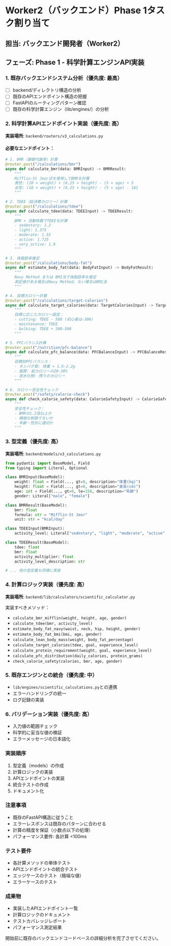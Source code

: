 # Worker2（バックエンド）Phase 1タスク割り当て

## 担当: バックエンド開発者（Worker2）
## フェーズ: Phase 1 - 科学計算エンジンAPI実装

### 1. 既存バックエンドシステム分析（優先度: 最高）
- [ ] backend/ディレクトリ構造の分析
- [ ] 既存のAPIエンドポイント構造の把握
- [ ] FastAPIのルーティングパターン確認
- [ ] 既存の科学計算エンジン（lib/engines/）の分析

### 2. 科学計算APIエンドポイント実装（優先度: 高）
**実装場所**: `backend/routers/v3_calculations.py`

#### 必要なエンドポイント：

```python
# 1. BMR（基礎代謝率）計算
@router.post("/calculations/bmr")
async def calculate_bmr(data: BMRInput) -> BMRResult:
    """
    Mifflin-St Jeor式を使用してBMRを計算
    男性: (10 × weight) + (6.25 × height) - (5 × age) + 5
    女性: (10 × weight) + (6.25 × height) - (5 × age) - 161
    """

# 2. TDEE（総消費カロリー）計算
@router.post("/calculations/tdee")
async def calculate_tdee(data: TDEEInput) -> TDEEResult:
    """
    BMR × 活動係数でTDEEを計算
    - sedentary: 1.2
    - light: 1.375
    - moderate: 1.55
    - active: 1.725
    - very_active: 1.9
    """

# 3. 体脂肪率推定
@router.post("/calculations/body-fat")
async def estimate_body_fat(data: BodyFatInput) -> BodyFatResult:
    """
    Navy Method または BMI法で体脂肪率を推定
    測定値がある場合はNavy Method、ない場合はBMI法
    """

# 4. 目標カロリー計算
@router.post("/calculations/target-calories")
async def calculate_target_calories(data: TargetCaloriesInput) -> TargetCaloriesResult:
    """
    目標に応じたカロリー設定：
    - cutting: TDEE - 500 (初心者は-300)
    - maintenance: TDEE
    - bulking: TDEE + 300-500
    """

# 5. PFCバランス計算
@router.post("/nutrition/pfc-balance")
async def calculate_pfc_balance(data: PFCBalanceInput) -> PFCBalanceResult:
    """
    目標別PFCバランス：
    - タンパク質: 体重 × 1.6-2.2g
    - 脂質: 総カロリーの20-30%
    - 炭水化物: 残りのカロリー
    """

# 6. カロリー安全性チェック
@router.post("/safety/calorie-check")
async def check_calorie_safety(data: CalorieSafetyInput) -> CalorieSafetyResult:
    """
    安全性チェック：
    - BMRの1.2倍以上か
    - 極端な制限でないか
    - 年齢・性別に適切か
    """
```

### 3. 型定義（優先度: 高）
**実装場所**: `backend/models/v3_calculations.py`

```python
from pydantic import BaseModel, Field
from typing import Literal, Optional

class BMRInput(BaseModel):
    weight: float = Field(..., gt=0, description="体重(kg)")
    height: float = Field(..., gt=0, description="身長(cm)")
    age: int = Field(..., gt=0, le=150, description="年齢")
    gender: Literal["male", "female"]

class BMRResult(BaseModel):
    bmr: float
    formula: str = "Mifflin-St Jeor"
    unit: str = "kcal/day"

class TDEEInput(BMRInput):
    activity_level: Literal["sedentary", "light", "moderate", "active", "very_active"]

class TDEEResult(BaseModel):
    tdee: float
    bmr: float
    activity_multiplier: float
    activity_level_description: str

# ... 他の型定義も同様に実装
```

### 4. 計算ロジック実装（優先度: 高）
**実装場所**: `backend/lib/calculators/scientific_calculator.py`

実装すべきメソッド：
- `calculate_bmr_mifflin(weight, height, age, gender)`
- `calculate_tdee(bmr, activity_level)`
- `estimate_body_fat_navy(waist, neck, hip, height, gender)`
- `estimate_body_fat_bmi(bmi, age, gender)`
- `calculate_lean_body_mass(weight, body_fat_percentage)`
- `calculate_target_calories(tdee, goal, experience_level)`
- `calculate_protein_requirement(weight, goal, experience_level)`
- `calculate_pfc_distribution(daily_calories, protein_grams)`
- `check_calorie_safety(calories, bmr, age, gender)`

### 5. 既存エンジンとの統合（優先度: 中）
- `lib/engines/scientific_calculations.py`との連携
- エラーハンドリングの統一
- ログ記録の実装

### 6. バリデーション実装（優先度: 高）
- 入力値の範囲チェック
- 科学的に妥当な値の検証
- エラーメッセージの日本語化

### 実装順序
1. 型定義（models）の作成
2. 計算ロジックの実装
3. APIエンドポイントの実装
4. 統合テストの作成
5. ドキュメント化

### 注意事項
- 既存のFastAPI構造に従うこと
- エラーレスポンスは既存のパターンに合わせる
- 計算の精度を保証（小数点以下の処理）
- パフォーマンス要件: 各計算 <100ms

### テスト要件
- 各計算メソッドの単体テスト
- APIエンドポイントの統合テスト
- エッジケースのテスト（極端な値）
- エラーケースのテスト

### 成果物
- 実装したAPIエンドポイント一覧
- 計算ロジックのドキュメント
- テストカバレッジレポート
- パフォーマンス測定結果

開始前に既存のバックエンドコードベースの詳細分析を完了させてください。